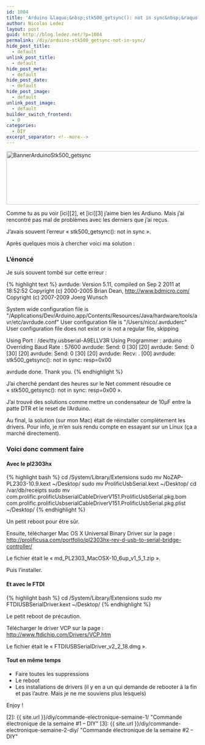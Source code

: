 ```yaml
---
id: 1004
title: 'Arduino &laquo;&nbsp;stk500_getsync(): not in sync&nbsp;&raquo;'
author: Nicolas Ledez
layout: post
guid: http://blog.ledez.net/?p=1004
permalink: /diy/arduino-stk500_getsync-not-in-sync/
hide_post_title:
  - default
unlink_post_title:
  - default
hide_post_meta:
  - default
hide_post_date:
  - default
hide_post_image:
  - default
unlink_post_image:
  - default
builder_switch_frontend:
  - 0
categories:
  - DIY
excerpt_separator: <!--more-->
---
```

[<img class="alignnone size-full wp-image-1019" src="{{ site.url }}/images/2014/05/BannerArduinoStk500_getsync.jpg" alt="BannerArduinoStk500_getsync" width="751" height="140" />][1]

Comme tu as pu voir [ici][2], et [ici][3] j&rsquo;aime bien les Ardiuno. Mais j&rsquo;ai rencontré pas mal de problèmes avec les derniers que j&rsquo;ai reçus.

J&rsquo;avais souvent l&rsquo;erreur &laquo;&nbsp;stk500_getsync(): not in sync&nbsp;&raquo;.

Après quelques mois à chercher voici ma solution :<!--more-->

### L&rsquo;énoncé

Je suis souvent tombé sur cette erreur :

{% highlight text %}
avrdude: Version 5.11, compiled on Sep 2 2011 at 18:52:52
Copyright (c) 2000-2005 Brian Dean, http://www.bdmicro.com/
Copyright (c) 2007-2009 Joerg Wunsch

System wide configuration file is "/Applications/Dev/Arduino.app/Contents/Resources/Java/hardware/tools/avr/etc/avrdude.conf"
User configuration file is "/Users/nico/.avrduderc"
User configuration file does not exist or is not a regular file, skipping

Using Port : /dev/tty.usbserial-A9ELLV3R
Using Programmer : arduino
Overriding Baud Rate : 57600
avrdude: Send: 0 [30] [20]
avrdude: Send: 0 [30] [20]
avrdude: Send: 0 [30] [20]
avrdude: Recv: . [00]
avrdude: stk500_getsync(): not in sync: resp=0x00

avrdude done. Thank you.
{% endhighlight %}

J&rsquo;ai cherché pendant des heures sur le Net comment résoudre ce &laquo;&nbsp;stk500_getsync(): not in sync: resp=0x00&nbsp;&raquo;.

J&rsquo;ai trouvé des solutions comme mettre un condensateur de 10µF entre la patte DTR et le reset de l&rsquo;Arduino.

Au final, la solution (sur mon Mac) était de réinstaller complètement les drivers. Pour info, je m&rsquo;en suis rendu compte en essayant sur un Linux (ça a marché directement).

### Voici donc comment faire

#### Avec le pl2303hx

{% highlight bash %}
cd /System/Library/Extensions
sudo mv NoZAP-PL2303-10.9.kext ~/Desktop/
sudo mv ProlificUsbSerial.kext ~/Desktop/
cd /var/db/receipts
sudo mv com.prolific.prolificUsbserialCableDriverV151.ProlificUsbSerial.pkg.bom com.prolific.prolificUsbserialCableDriverV151.ProlificUsbSerial.pkg.plist ~/Desktop/
{% endhighlight %}

Un petit reboot pour être sûr.

Ensuite, télécharger Mac OS X Universal Binary Driver sur la page :  
<http://prolificusa.com/portfolio/pl2303hx-rev-d-usb-to-serial-bridge-controller/>

Le fichier était le &laquo;&nbsp;md\_PL2303\_MacOSX-10\_6up\_v1\_5\_1.zip&nbsp;&raquo;.

Puis l&rsquo;installer.

#### Et avec le FTDI

{% highlight bash %}
cd /System/Library/Extensions
sudo mv FTDIUSBSerialDriver.kext ~/Desktop/
{% endhighlight %}

Le petit reboot de précaution.

Télécharger le driver VCP sur la page :  
<http://www.ftdichip.com/Drivers/VCP.htm>

Le fichier était le &laquo;&nbsp;FTDIUSBSerialDriver\_v2\_2_18.dmg&nbsp;&raquo;.

#### Tout en même temps

  * Faire toutes les suppressions
  * Le reboot
  * Les installations de drivers (il y en a un qui demande de rebooter à la fin et pas l&rsquo;autre. Mais je ne me souviens plus lesquels)

Enjoy !

 [1]: 2014/05/BannerArduinoStk500_getsync.jpg
 [2]: {{ site.url }}/diy/commande-electronique-semaine-1/ "Commande électronique de la semaine #1 – DIY"
 [3]: {{ site.url }}/diy/commande-electronique-semaine-2-diy/ "Commande électronique de la semaine #2 – DIY"
